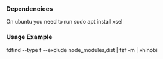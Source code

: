 ### Dependenciees
On ubuntu you need to run sudo apt install xsel

### Usage Example
fdfind --type f --exclude node_modules,dist | fzf -m | xhinobi